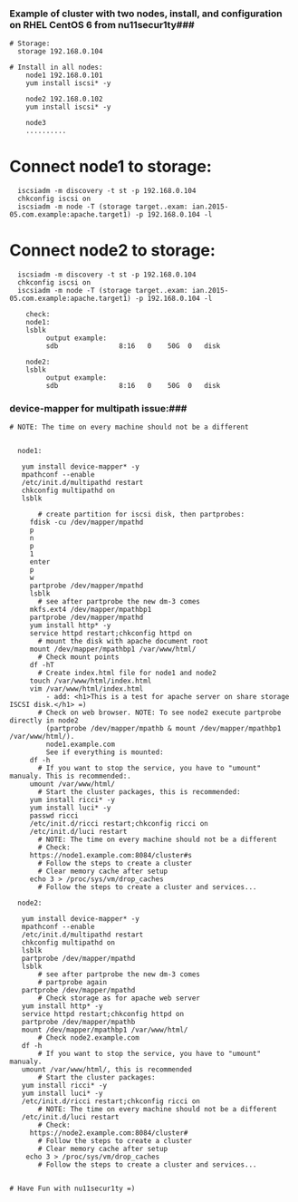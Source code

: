 ### Example of cluster with two nodes, install, and configuration on RHEL CentOS 6 from nu11secur1ty###



```
# Storage:
  storage 192.168.0.104

# Install in all nodes:
    node1 192.168.0.101
    yum install iscsi* -y
  
    node2 192.168.0.102
    yum install iscsi* -y

    node3
    ..........
```

# Connect node1 to storage:
```
  iscsiadm -m discovery -t st -p 192.168.0.104
  chkconfig iscsi on
  iscsiadm -m node -T (storage target..exam: ian.2015-05.com.example:apache.target1) -p 192.168.0.104 -l
```
# Connect node2 to storage:
```  
  iscsiadm -m discovery -t st -p 192.168.0.104
  chkconfig iscsi on
  iscsiadm -m node -T (storage target..exam: ian.2015-05.com.example:apache.target1) -p 192.168.0.104 -l
  
    check:
    node1:
    lsblk 
         output example:
         sdb               8:16   0    50G  0   disk
    
    node2:
    lsblk 
         output example:
         sdb               8:16   0    50G  0   disk
```

### device-mapper for multipath issue:###
    # NOTE: The time on every machine should not be a different
```
  
  node1:
  ```
       yum install device-mapper* -y
       mpathconf --enable
       /etc/init.d/multipathd restart
       chkconfig multipathd on
       lsblk
  
           # create partition for iscsi disk, then partprobes:
         fdisk -cu /dev/mapper/mpathd
         p
         n
         p
         1
         enter
         p
         w
         partprobe /dev/mapper/mpathd
         lsblk
           # see after partprobe the new dm-3 comes
         mkfs.ext4 /dev/mapper/mpathbp1
         partprobe /dev/mapper/mpathd
         yum install http* -y
         service httpd restart;chkconfig httpd on 
           # mount the disk with apache document root
         mount /dev/mapper/mpathbp1 /var/www/html/
           # Check mount points
         df -hT 
           # Create index.html file for node1 and node2
         touch /var/www/html/index.html
         vim /var/www/html/index.html
             - add: <h1>This is a test for apache server on share storage ISCSI disk.</h1> =)
           # Check on web browser. NOTE: To see node2 execute partprobe directly in node2
             (partprobe /dev/mapper/mpathb & mount /dev/mapper/mpathbp1 /var/www/html/).
             node1.example.com
             See if everything is mounted:
         df -h
           # If you want to stop the service, you have to "umount" manualy. This is recommended:.
         umount /var/www/html/ 
           # Start the cluster packages, this is recommended:
         yum install ricci* -y
         yum install luci* -y
         passwd ricci
         /etc/init.d/ricci restart;chkconfig ricci on
         /etc/init.d/luci restart
           # NOTE: The time on every machine should not be a different
           # Check:
         https://node1.example.com:8084/cluster#s
           # Follow the steps to create a cluster
           # Clear memory cache after setup
         echo 3 > /proc/sys/vm/drop_caches
           # Follow the steps to create a cluster and services...
```
  node2:
  ```
       yum install device-mapper* -y
       mpathconf --enable
       /etc/init.d/multipathd restart
       chkconfig multipathd on
       lsblk
       partprobe /dev/mapper/mpathd
       lsblk
           # see after partprobe the new dm-3 comes
           # partprobe again
       partprobe /dev/mapper/mpathd
           # Check storage as for apache web server
       yum install http* -y
       service httpd restart;chkconfig httpd on
       partprobe /dev/mapper/mpathb
       mount /dev/mapper/mpathbp1 /var/www/html/
           # Check node2.example.com
       df -h
           # If you want to stop the service, you have to "umount" manualy.
       umount /var/www/html/, this is recommended
           # Start the cluster packages:
       yum install ricci* -y 
       yum install luci* -y 
       /etc/init.d/ricci restart;chkconfig ricci on
           # NOTE: The time on every machine should not be a different
       /etc/init.d/luci restart
           # Check:
         https://node2.example.com:8084/cluster#
           # Follow the steps to create a cluster
           # Clear memory cache after setup
        echo 3 > /proc/sys/vm/drop_caches
           # Follow the steps to create a cluster and services...
```

# Have Fun with nu11secur1ty =)










     



